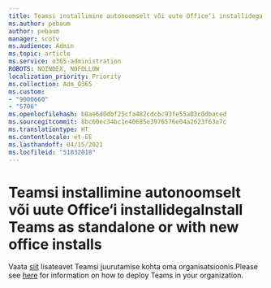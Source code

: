 ```yaml
---
title: Teamsi installimine autonoomselt või uute Office‘i installidega
ms.author: pebaum
author: pebaum
manager: scotv
ms.audience: Admin
ms.topic: article
ms.service: o365-administration
ROBOTS: NOINDEX, NOFOLLOW
localization_priority: Priority
ms.collection: Adm_O365
ms.custom:
- "9000660"
- "5706"
ms.openlocfilehash: b8ae6d0dbf25cfa482cdcbc93fe55a03c0dbaced
ms.sourcegitcommit: 8bc60ec34bc1e40685e3976576e04a2623f63a7c
ms.translationtype: HT
ms.contentlocale: et-EE
ms.lasthandoff: 04/15/2021
ms.locfileid: "51832018"
---
```

# <a name="install-teams-as-standalone-or-with-new-office-installs"></a><span data-ttu-id="abc3a-102">Teamsi installimine autonoomselt või uute Office‘i installidega</span><span class="sxs-lookup"><span data-stu-id="abc3a-102">Install Teams as standalone or with new office installs</span></span>

<span data-ttu-id="abc3a-103">Vaata [siit](https://docs.microsoft.com/alchemyinsights/installing-teams-as-standalone-or-with-new-existing-office-installs) lisateavet Teamsi juurutamise kohta oma organisatsioonis.</span><span class="sxs-lookup"><span data-stu-id="abc3a-103">Please see [here](https://docs.microsoft.com/alchemyinsights/installing-teams-as-standalone-or-with-new-existing-office-installs) for information on how to deploy Teams in your organization.</span></span>
